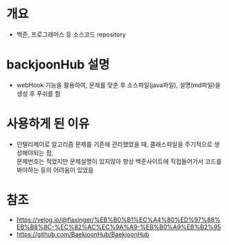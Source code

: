 # 개요
- 백준, 프로그래머스 등 소스코드 repository

# backjoonHub 설명
- webHook 기능을 활용하여, 문제를 맞춘 후 소스파일(java파일), 설명(md파일)을 생성 후 푸쉬를 함 <br>

# 사용하게 된 이유
- 인텔리제이로 알고리즘 문제를 기존에 관리했었을 때, 클래스파일을 주기적으로 생성해야되는 점, <br>
문제번호는 적었지만 문제설명이 있지않아 항상 백준사이트에 직접들어가서 코드를 봐야하는 등의 어려움이 있었음

# 참조
- https://velog.io/@flaxinger/%EB%B0%B1%EC%A4%80%ED%97%88%EB%B8%8C-%EC%82%AC%EC%9A%A9-%EB%B0%A9%EB%B2%95
- https://github.com/BaekjoonHub/BaekjoonHub
